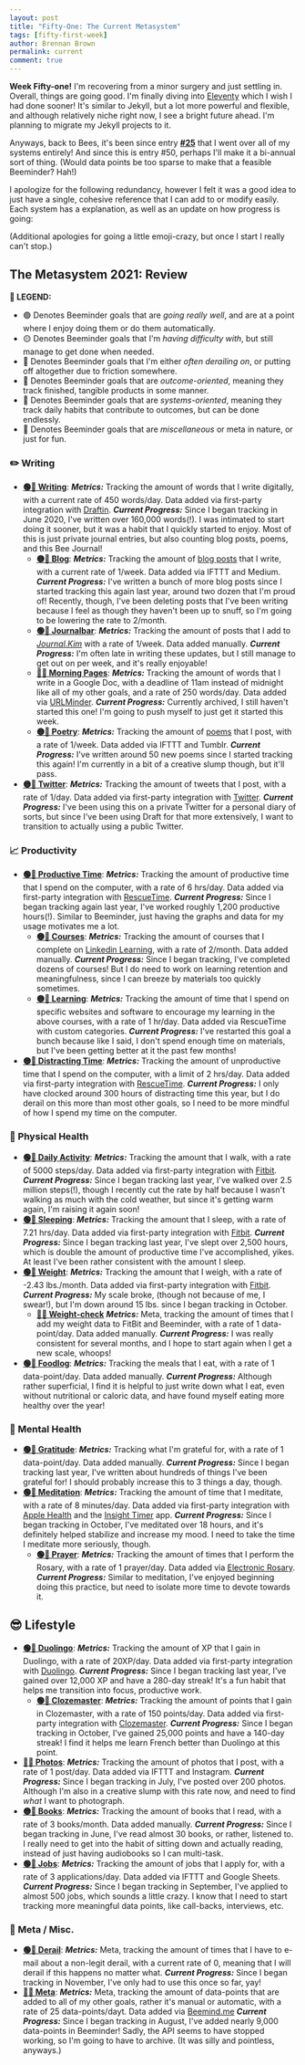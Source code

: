 ```yaml
---
layout: post
title: "Fifty-One: The Current Metasystem"
tags: [fifty-first-week]
author: Brennan Brown
permalink: current
comment: true
---
```


**Week Fifty-one!** I'm recovering from a minor surgery and just settling in. Overall, things are going good. I'm finally diving into [Eleventy](https://www.11ty.dev/) which I wish I had done sooner! It's similar to Jekyll, but a lot more powerful and flexible, and although relatively niche right now, I see a bright future ahead. I'm planning to migrate my Jekyll projects to it.

Anyways, back to Bees, it's been since entry [**#25**](https://forum.beeminder.com/t/brennans-beeminder-journal/6340/36) that I went over all of my systems entirely! And since this is entry #50, perhaps I'll make it a bi-annual sort of thing. (Would data points be too sparse to make that a feasible Beeminder? Hah!)

I apologize for the following redundancy, however I felt it was a good idea to just have a single, cohesive reference that I can add to or modify easily. Each system has a explanation, as well as an update on how progress is going:

(Additional apologies for going a little emoji-crazy, but once I start I really can't stop.)

## The Metasystem 2021: Review

**🧭 LEGEND:**
- 🟢 Denotes Beeminder goals that are *going really well*, and are at a point where I enjoy doing them or do them automatically.
- 🟡 Denotes Beeminder goals that I'm *having difficulty with*, but still manage to get done when needed.
- 🔴 Denotes Beeminder goals that I'm either *often derailing on*, or putting off altogether due to friction somewhere.
- 📝 Denotes Beeminder goals that are *outcome-oriented*, meaning they track finished, tangible products in some manner.
- 🔁 Denotes Beeminder goals that are *systems-oriented*, meaning they track daily habits that contribute to outcomes, but can be done endlessly.
- 🎈 Denotes Beeminder goals that are *miscellaneous* or meta in nature, or just for fun.


### ✏️ Writing 

- **[🟢🔁 Writing](https://beeminder.com/brennanbrown/writing)**: 
    **_Metrics:_** Tracking the amount of words that I write digitally, with a current rate of 450 words/day. Data added via first-party integration with [Draftin](https://www.beeminder.com/draft).
    **_Current Progress:_** Since I began tracking in June 2020, I've written over 160,000 words(!). I was intimated to start doing it sooner, but it was a habit that I quickly started to enjoy. Most of this is just private journal entries, but also counting blog posts, poems, and this Bee Journal!
  - **[🟡📝 Blog](https://beeminder.com/brennanbrown/blog)**: 
    **_Metrics:_** Tracking the amount of [blog posts](https://blog.brennanbrown.ca/) that I write, with a current rate of 1/week. Data added via IFTTT and Medium.
    **_Current Progress:_** I've written a bunch of more blog posts since I started tracking this again last year, around two dozen that I'm proud of! Recently, though, I've been deleting  posts that I've been writing because I feel as though they haven't been up to snuff, so I'm going to be lowering the rate to 2/month.
  - **[🟢📝 Journalbar](https://beeminder.com/brennanbrown/journalbar)**: 
    **_Metrics:_** Tracking the amount of posts that I add to [*Journal.Kim*](https://journal.kim) with a rate of 1/week. Data added manually.
    **_Current Progress:_** I'm often late in writing these updates, but I still manage to get out on per week, and it's really enjoyable!
  - **[🔴🔁 Morning Pages](https://beeminder.com/morningpages2)**: 
    **_Metrics:_** Tracking the amount of words that I write in a Google Doc, with a deadline of 11am instead of midnight like all of my other goals, and a rate of 250 words/day. Data added via [URLMinder](https://www.beeminder.com/urlminder).
    **_Current Progress:_** Currently archived, I still haven't started this one! I'm going to push myself to just get it started this week.
  - **[🟡📝 Poetry](https://beeminder.com/brennanbrown/poetry)**:
    **_Metrics:_** Tracking the amount of [poems](https://warsawmountain.com) that I post, with a rate of 1/week. Data added via IFTTT and Tumblr.
    **_Current Progress:_** I've written around 50 new poems since I started tracking this again! I'm currently in a bit of a creative slump though, but it'll pass.
- **[🟡📝 Twitter](https://beeminder.com/brennanbrown/twitter)**: 
  **_Metrics:_** Tracking the amount of tweets that I post, with a rate of 1/day. Data added via first-party integration with [Twitter](https://www.beeminder.com/twitter).
  **_Current Progress:_** I've been using this on a private Twitter for a personal diary of sorts, but since I've been using Draft for that more extensively, I want to transition to actually using a public Twitter.

### 📈 Productivity

- **[🟢🔁 Productive Time](https://beeminder.com/brennanbrown/productivity)**:
  **_Metrics:_** Tracking the amount of productive time that I spend on the computer, with a rate of 6 hrs/day. Data added via first-party integration with [RescueTime](https://www.beeminder.com/rescuetime).
  **_Current Progress:_** Since I began tracking again last year, I've worked roughly 1,200 productive hours(!). Similar to Beeminder, just having the graphs and data for my usage motivates me a lot.
  - **[🟡📝 Courses](https://beeminder.com/brennanbrown/courses)**:
    **_Metrics:_** Tracking the amount of courses that I complete on [Linkedin Learning](https://www.linkedin.com/learning/), with a rate of 2/month. Data added manually.
    **_Current Progress:_** Since I began tracking, I've completed dozens of courses! But I do need to work on learning retention and meaningfulness, since I can breeze by materials too quickly sometimes.
  - **[🟡🔁 Learning](https://beeminder.com/brennanbrown/learning)**:
    **_Metrics:_** Tracking the amount of time that I spend on specific websites and software to encourage my learning in the above courses, with a rate of 1 hr/day. Data added via RescueTime with custom categories.
    **_Current Progress:_** I've restarted this goal a bunch because like I said, I don't spend enough time on materials, but I've been getting better at it the past few months!
- **[🟡🔁 Distracting Time](https://beeminder.com/brennanbrown/distraction)**:
  **_Metrics:_** Tracking the amount of unproductive time that I spend on the computer, with a limit of 2 hrs/day. Data added via first-party integration with [RescueTime](https://www.beeminder.com/rescuetime).
  **_Current Progress:_** I only have clocked around 300 hours of distracting time this year, but I do derail on this more than most other goals, so I need to be more mindful of how I spend my time on the computer.


### 💪 Physical Health 

- **[🟢🔁 Daily Activity](https://beeminder.com/brennanbrown/fitness)**:
  **_Metrics:_** Tracking the amount that I walk, with a rate of 5000 steps/day. Data added via first-party integration with [Fitbit](https://www.beeminder.com/fitbit).
  **_Current Progress:_** Since I began tracking last year, I've walked over 2.5 million steps(!), though I recently cut the rate by half because I wasn't walking as much with the cold weather, but since it's getting warm again, I'm raising it again soon!
- **[🟢🔁 Sleeping](https://beeminder.com/brennanbrown/sleep)**:
  **_Metrics:_** Tracking the amount that I sleep, with a rate of 7.21 hrs/day. Data added via first-party integration with [Fitbit](https://www.beeminder.com/fitbit).
  **_Current Progress:_** Since I began tracking last year, I've slept over 2,500 hours, which is double the amount of productive time I've accomplished, yikes. At least I've been rather consistent with the amount I sleep.
- **[🟢🎈 Weight](https://beeminder.com/brennanbrown/weight)**: 
  **_Metrics:_** Tracking the amount that I weigh, with a rate of -2.43 lbs./month. Data added via first-party integration with [Fitbit](https://www.beeminder.com/fitbit).
  **_Current Progress:_** My scale broke, (though not because of me, I swear!), but I'm down around 15 lbs. since I began tracking in October.
  - **[🔴🎈 Weight-check](https://beeminder.com/brennanbrown/weight-check)**
    **_Metrics:_** Meta, tracking the amount of times that I add my weight data to FitBit and Beeminder, with a rate of 1 data-point/day. Data added manually.
    **_Current Progress:_** I was really consistent for several months, and I hope to start again when I get a new scale, whoops!
- **[🟢🔁 Foodlog](https://beeminder.com/brennanbrown/foodlog)**: 
  **_Metrics:_** Tracking the meals that I eat, with a rate of 1 data-point/day. Data added manually.
  **_Current Progress:_** Although rather superficial, I find it is helpful to just write down what I eat, even without nutritional or caloric data, and have found myself eating more healthy over the year!

### 🧠 Mental Health

- **[🟢🔁 Gratitude](https://beeminder.com/brennanbrown/gratitude)**:
  **_Metrics:_** Tracking what I'm grateful for, with a rate of 1 data-point/day. Data added manually.
  **_Current Progress:_** Since I began tracking last year, I've written about hundreds of things I've been grateful for! I should probably increase this to 3 things a day, though.
- **[🟢🔁 Meditation](https://beeminder.com/brennanbrown/meditation)**:
  **_Metrics:_** Tracking the amount of time that I meditate, with a rate of 8 minutes/day. Data added via first-party integration with [Apple Health](https://help.beeminder.com/article/61-apple-health) and the [Insight Timer](https://insighttimer.com/) app.
  **_Current Progress:_** Since I began tracking in October, I've meditated over 18 hours, and it's definitely helped stabilize and increase my mood. I need to take the time I meditate more seriously, though.
  - **[🟢🔁 Prayer](https://beeminder.com/brennanbrown/prayer)**:
    **_Metrics:_** Tracking the amount of times that I perform the Rosary, with a rate of 1 prayer/day. Data added via [Electronic Rosary](https://apps.apple.com/us/app/iterco/id489906277).
    **_Current Progress:_** Similar to meditation, I've enjoyed beginning doing this practice, but need to isolate more time to devote towards it.

## 😎 Lifestyle

- **[🟢🔁 Duolingo](https://beeminder.com/brennanbrown/french)**:
  **_Metrics:_** Tracking the amount of XP that I gain in Duolingo, with a rate of 20XP/day. Data added via first-party integration with [Duolingo](https://www.beeminder.com/duolingo).
  **_Current Progress:_** Since I began tracking last year, I've gained over 12,000 XP and have a 280-day streak! It's a fun habit that helps me transition into focus, productive work.
  - **[🟢🔁 Clozemaster](https://beeminder/brennanbrown/clozemaster)**:
    **_Metrics:_** Tracking the amount of points that I gain in Clozemaster, with a rate of 150 points/day. Data added via first-party integration with [Clozemaster](https://www.beeminder.com/clozemaster).
    **_Current Progress:_** Since I began tracking in October, I've gained 25,000 points and have a 140-day streak! I find it helps me learn French better than Duolingo at this point.
- **[🔴📝 Photos](https://beeminder.com/brennanbrown/photos)**:
  **_Metrics:_** Tracking the amount of photos that I post, with a rate of 1 post/day. Data added via IFTTT and Instagram.
  **_Current Progress:_** Since I began tracking in July, I've posted over 200 photos. Although I'm also in a creative slump with this rate now, and need to find *what* I want to photograph.
- **[🟡📝 Books](https://beeminder.com/brennanbrown/books)**:
  **_Metrics:_** Tracking the amount of books that I read, with a rate of 3 books/month. Data added manually. 
  **_Current Progress:_** Since I began tracking in June, I've read almost 30 books, or rather, listened to. I really need to get into the habit of sitting down and actually reading, instead of just having audiobooks so I can multi-task.
- **[🟢🔁 Jobs](https://beeminder.com/brennanbrown/jobs)**:
  **_Metrics:_** Tracking the amount of jobs that I apply for, with a rate of 3 applications/day. Data added via IFTTT and Google Sheets.
  **_Current Progress:_** Since I began tracking in September, I've applied to almost 500 jobs, which sounds a little crazy. I know that I need to start tracking more meaningful data points, like call-backs, interviews, etc.

### 🤷 Meta / Misc.

- **[🟢🎈 Derail](https://beeminder.com/brennanbrown/derail)**:
  **_Metrics:_** Meta, tracking the amount of times that I have to e-mail about a non-legit derail, with a current rate of 0, meaning that I will derail if this happens no matter what.
  **_Current Progress:_** Since I began tracking in November, I've only had to use this once so far, yay!
- **[🔴🎈 Meta](https://beeminder.com/brennanbrown/meta)**:
  **_Metrics:_** Meta, tracking the amount of data-points that are added to all of my other goals, rather it's manual or automatic, with a rate of 25 data-points/dayt. Data added via [Beemind.me](https://beemind.me/)
  **_Current Progress:_** Since I began tracking in August, I've added nearly 9,000 data-points in Beeminder! Sadly, the API seems to have stopped working, so I'm going to have to archive. (It was silly and pointless, anyways.)
